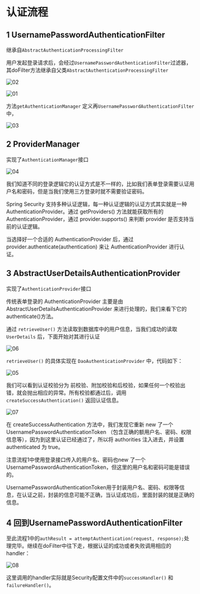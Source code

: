 # 认证流程

## 1 UsernamePasswordAuthenticationFilter

继承自`AbstractAuthenticationProcessingFilter`

用户发起登录请求后，会经过`UsernamePasswordAuthenticationFilter`过滤器，其doFilter方法继承自父类`AbstractAuthenticationProcessingFilter`

![02](./images/02.png)

![01](./images/01.png)


方法`getAuthenticationManager` 定义再`UsernamePasswordAuthenticationFilter`中，

![03](./images/03.png)

## 2 ProviderManager

实现了`AuthenticationManager`接口

![04](./images/04.png)

我们知道不同的登录逻辑它的认证方式是不一样的，比如我们表单登录需要认证用户名和密码，但是当我们使用三方登录时就不需要验证密码。

Spring Security 支持多种认证逻辑，每一种认证逻辑的认证方式其实就是一种 AuthenticationProvider。通过 getProviders() 方法就能获取所有的 AuthenticationProvider，通过 provider.supports() 来判断 provider 是否支持当前的认证逻辑。

当选择好一个合适的 AuthenticationProvider 后，通过 provider.authenticate(authentication) 来让 AuthenticationProvider 进行认证。

## 3 AbstractUserDetailsAuthenticationProvider

实现了`AuthenticationProvider`接口

传统表单登录的 AuthenticationProvider 主要是由 AbstractUserDetailsAuthenticationProvider 来进行处理的，我们来看下它的 authenticate()方法。

通过 `retrieveUser()` 方法读取到数据库中的用户信息，当我们成功的读取 `UserDetails` 后，下面开始对其进行认证

![06](./images/06.png)

`retrieveUser()` 的具体实现在 `DaoAuthenticationProvider` 中，代码如下：

![05](./images/05.png)

我们可以看到认证校验分为 前校验、附加校验和后校验，如果任何一个校验出错，就会抛出相应的异常。所有校验都通过后，调用 `createSuccessAuthentication()` 返回认证信息。

![07](./images/07.png)

在 createSuccessAuthentication 方法中，我们发现它重新 new 了一个 UsernamePasswordAuthenticationToken （包含正确的额用户名、密码、权限信息等），因为到这里认证已经通过了，所以将 authorities 注入进去，并设置 authenticated 为 true。

注意流程1中使用登录接口传入的用户名、密码也new 了一个 UsernamePasswordAuthenticationToken，但这里的用户名和密码可能是错误的。

UsernamePasswordAuthenticationToken用于封装用户名、密码、权限等信息，在认证之前，封装的信息可能不正确，当认证成功后，里面封装的就是正确的信息。

## 4 回到UsernamePasswordAuthenticationFilter

至此流程1中的`authResult = attemptAuthentication(request, response);`处理完毕。继续在doFilter中往下走，根据认证的成功或者失败调用相应的 handler：

![08](./images/08.png)

这里调用的handler实际就是Security配置文件中的`successHandler()` 和 `failureHandler()`。
